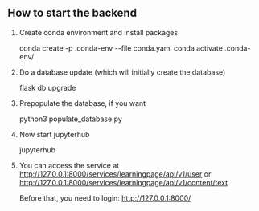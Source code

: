 ## How to start the backend

1. Create conda environment and install packages

    conda create -p .conda-env --file conda.yaml
    conda activate .conda-env/

2. Do a database update (which will initially create the database)

    flask db upgrade

3. Prepopulate the database, if you want

    python3 populate_database.py

4. Now start jupyterhub

    jupyterhub

5. You can access the service at http://127.0.0.1:8000/services/learningpage/api/v1/user
   or http://127.0.0.1:8000/services/learningpage/api/v1/content/text

   Before that, you need to login: http://127.0.0.1:8000/